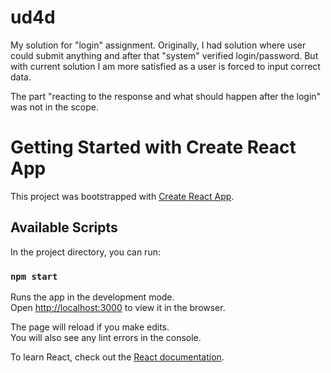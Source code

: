 
# ud4d
My solution for "login" assignment. 
Originally, I had solution where user could submit anything and after that "system" verified login/password.
But with current solution I am more satisfied as a user is forced to input correct data. 

The part "reacting to the response and what should happen after the login" was not in the scope.

# Getting Started with Create React App

This project was bootstrapped with [Create React App](https://github.com/facebook/create-react-app).

## Available Scripts

In the project directory, you can run:

### `npm start`

Runs the app in the development mode.\
Open [http://localhost:3000](http://localhost:3000) to view it in the browser.

The page will reload if you make edits.\
You will also see any lint errors in the console.

To learn React, check out the [React documentation](https://reactjs.org/).
